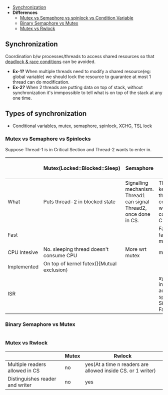 - [Synchronization](#sy)
- **Differences**
  - [Mutex vs Semaphore vs spinlock vs Condition Variable](#vs)
  - [Binary Semaphore vs Mutex](#vs1)
  - [Mutex vs Rwlock](#vs2)

<a name=sy></a>
## Synchronization
Coordination b/w processes/threads to access shared resources so that [deadlock & race conditions](/Threads_Processes_IPC/Terms) can be avoided.
- **Ex-1?** When multiple threads need to modify a shared resource(eg: global variable) we should lock the resource to guarantee at most 1 thread can do modification.
- **Ex-2?** When 2 threads are putting data on top of stack, without synchronization it's immpossible to tell what is on top of the stack at any one time.

<a name=ty></a>
## Types of synchronization
- Conditional variables, mutex, semaphore, spinlock, XCHG, TSL lock

<a name=vs></a>
### Mutex vs Semaphore vs Spinlocks
Suppose Thread-1 is in Critical Section and Thread-2 wants to enter in.

|   |Mutex(Locked=Blocked=Sleep) | Semaphore | Spin-lock=[Busy Waiting](/Threads_Processes_IPC/Terms#busyw) | Conditional Variable |
|---|---|---|---|---|
|What| Puts thread-2 in blocked state | Signalling mechanism. Thread1 can signal Thread2, once done in CS. | Thread-2 keeps checking the lock continously in while(1). This consumes CPU.|Same as Semaphore|
| Fast | | | Fastest, 3 times faster than mutex||
| CPU Intesive | No. sleeping thread doesn't consume CPU | More wrt mutex | more wrt mutex ||
| Implemented | On top of kernel futex(){Mutual exclusion} | | ||
| ISR | | | synchronization in ISR is achieved using spinlocks. Since these are Fastest.||

<a name=vs1></a>
### Binary Semaphore vs Mutex
```c
```
<a name=vs2></a>
### Mutex vs Rwlock
||Mutex|Rwlock|
|---|---|---|
|Multiple readers allowed in CS| no | yes(At a time n readers are allowed inside CS. or 1 writer) |
|Distinguishes reader and writer|no|yes|
